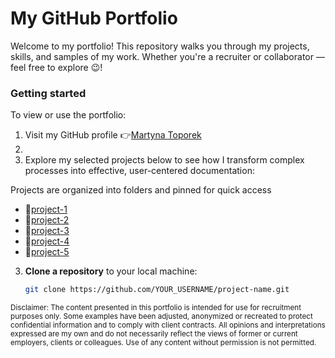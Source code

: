 # My GitHub Portfolio 
Welcome to my portfolio! This repository walks you through my projects, skills, and samples of my work. Whether you're a recruiter or collaborator — feel free to explore 😉!


### Getting started
To view or use the portfolio:
1. Visit my GitHub profile 👉[Martyna Toporek](https://github.com/martynasarpkaya/martynatoporek.github.io)
2. 
3. Explore my selected projects below to see how I transform complex processes into effective, user-centered documentation:
   
Projects are organized into folders and pinned for quick access
- 📁[project-1](project-1/README.md)
- 📁[project-2](project-2/README.md)
- 📁[project-3](project-3/README.md)
- 📁[project-4](project-4/README.md)
- 📁[project-5](project-5/README.md)
  
3. **Clone a repository** to your local machine:
   ```bash
   git clone https://github.com/YOUR_USERNAME/project-name.git

<sub>
Disclaimer:
The content presented in this portfolio is intended for use for recruitment purposes only. Some examples have been adjusted, anonymized or recreated to protect confidential information and to comply with client contracts.
All opinions and interpretations expressed are my own and do not necessarily reflect the views of former or current employers, clients or colleagues.
Use of any content without permission is not permitted.
</sub>

 
